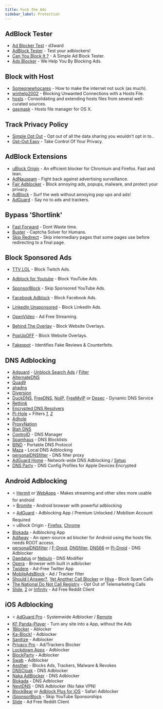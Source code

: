 ```yaml
---
title: Fuck the Ads
sidebar_label: Protection
---
```


## AdBlock Tester
- [Ad Blocker Test](https://d3ward.github.io/toolz/adblock) - d3ward
- [AdBlock Tester](https://adblock-tester.com) - Test your adblockers!
- [Can You Block It ?](https://canyoublockit.com) - A Simple Ad Block Tester.
- [Ads Blocker](https://ads-blocker.com) - We Help You By Blocking Ads.

## Block with Host
- [Someonewhocares](https://someonewhocares.org/hosts) - How to make the internet not suck (as much).
- [winhelp2002](https://winhelp2002.mvps.org/hosts.htm) - Blocking Unwanted Connections with a Hosts File.
- [hosts](https://github.com/StevenBlack/hosts) - Consolidating and extending hosts files from several well-curated sources.
- [gasmask](https://github.com/2ndalpha/gasmask) - Hosts file manager for OS X.

## Track Privacy Policy
- [Simple Opt Out](https://simpleoptout.com) - Opt out of all the data sharing you wouldn't opt in to..
- [Opt-Out Easy](https://optouteasy.isr.cmu.edu) - Take Control Of Your Privacy.

## AdBlock Extensions
- [uBlock Origin](https://github.com/gorhill/uBlock#installation) -  An efficient blocker for Chromium and Firefox. Fast and lean.
- [AdNauseam](https://adnauseam.io) - Fight back against advertising surveillance.
- [Fair Adblocker](https://www.standsapp.org) - Block annoying ads, popups, malware, and protect your privacy.
- [AdBlock](https://getadblock.com) - Surf the web without annoying pop ups and ads!
- [AdGuard](https://adguard.com) - Say no to ads and trackers.


## Bypass 'Shortlink'
- [Fast Forward](https://fastforward.team/install) - Dont Waste time.
- [Buster](https://github.com/dessant/buster) - Captcha Solver for Humans.
- [Skip Redirect](https://github.com/sblask/webextension-skip-redirect) - Skip intermediary pages that some pages use before redirecting to a final page.

## Block Sponsored Ads
- [TTV LOL](https://ttv.lol) - Block Twitch Ads.
- [Adblock for Youtube](https://sites.google.com/view/adblock-for-yt/index) - Block YouTube Ads.
- [SponsorBlock](https://sponsor.ajay.app/) - Skip Sponsored YouTube Ads.
- [Facebook Adblock](https://github.com/facebook-adblock/facebook_adblock) - Block Facebook Ads.
- [LinkedIn Unsponsored](https://greasyfork.org/en/scripts/379003-linkedin-unsponsored) - Block LinkedIn Ads.
- [OpenVideo](https://openvideofs.github.io) - Ad Free Streaming.
- [Behind The Overlay](https://github.com/NicolaeNMV/BehindTheOverlay) - Block Website Overlays.
- [PopUpOFF](https://romanisthere.github.io/PopUpOFF-Website) - Block Website Overlays.

- [Fakespot](https://www.fakespot.com/) - Identifies Fake Reviews & Counterfeits.

## DNS Adblocking

- [Adguard](https://adguard.com/en/adguard-dns/overview.html) - [Unblock Search Ads](https://filters.adtidy.org/extension/chromium/filters/10.txt) / [Filter](https://github.com/hl2guide/Filterlist-for-AdGuard)
- [AlternateDNS](https://alternate-dns.com/index.php)
- [Quad9](https://quad9.net/)
- [ahadns](https://ahadns.com/)
- [Diversion](https://diversion.ch/)
- [DuckDNS](https://www.duckdns.org/), [FreeDNS](https://freedns.afraid.org/), [NoIP](https://www.noip.com/), [FreeMyIP](https://freemyip.com/) or [Desec](https://desec.io/) - Dynamic DNS Service
- [Rethink](https://rethinkdns.com/)
- [Encrypted DNS Resolvers](https://www.privacytools.io/providers/dns/)
- [Pi-Hole](https://pi-hole.net/) + Filters _[1](https://firebog.net/), [2](https://ftpihole.com/)_
- [Adhole](https://adhole.org/)
- [ProxyNation](https://www.proxynation.org/)
- [Blah DNS](https://blahdns.com/)
- [ControlD](https://controld.com/) - DNS Manager
- [Spamhaus](https://www.spamhaus.org/) - DNS Blocklists
- [BIND](https://gitlab.isc.org/isc-projects/bind9) - Portable DNS Protocol
- [Maza](https://maza-ad-blocking.andros.dev/) - Local DNS Adblocking
- [personalDNSfilter](https://zenz-solutions.de/personaldnsfilter/) - DNS filter proxy
- [AdGuard Home](https://github.com/AdguardTeam/AdGuardHome/wiki/Docker) - Network-wide DNS Adblocking / [Setup](https://github.com/klutchell/balena-adguard)
- [DNS Party](https://encrypted-dns.party/) - DNS Config Profiles for Apple Devices Encrypted

## Android Adblocking

- ⭐ [Hermit](https://play.google.com/store/apps/details?id=com.chimbori.hermitcrab) or [WebApps](https://github.com/tobykurien/WebApps/) - Makes streaming and other sites more usable for android
- ⭐ [Bromite](https://www.bromite.org/) - Android browser with powerful adblocking
- ⭐ [AdGuard](https://forum.mobilism.org/search.php?keywords=adguard&terms=all&author=&sc=1&sf=titleonly&sr=topics&sk=t&sd=d&st=0&ch=25&t=0&submit=Search) - Adblocking App / Premium Unlocked / Mobilism Account Required
- ⭐ uBlock Origin - [Firefox](https://addons.mozilla.org/en-US/firefox/addon/ublock-origin/), [Chrome](https://chrome.google.com/webstore/detail/ublock-origin/cjpalhdlnbpafiamejdnhcphjbkeiagm)
- [Blokada](https://blokada.org/) - Adblocking App
- [AdAway](https://adaway.org/) - An open-source ad blocker for Android using the hosts file. needs ROOT access.
- [personalDNSfilter](https://www.zenz-solutions.de/personaldnsfilter-wp/) / [F-Droid](https://f-droid.org/packages/dnsfilter.android), [DNSfilter](https://f-droid.org/en/packages/dnsfilter.android/), [DNS66](https://f-droid.org/en/packages/org.jak_linux.dns66/) or [Pi-Droid](https://f-droid.org/en/packages/friimaind.piholedroid/) - DNS Adblocker
- [Daedalus](https://play.google.com/store/apps/details?id=org.itxtech.daedalus) or [Nebulo](https://git.frostnerd.com/PublicAndroidApps/smokescreen/-/blob/master/README.md) - DNS Modifier
- [Opera](https://www.opera.com/mobile/opera-for-android) - Browser with built in adblocker
- [Twidere](https://github.com/TwidereProject/Twidere-Android) - Ad-Free Twitter App
- [MobileAdsBlock](https://gitlab.com/Shub_/mobile-ads-block/-/raw/master/list) - Ad / Tracker filter
- [Should I Answer?](http://www.shouldianswer.net/), [Yet Another Call Blocker](https://gitlab.com/xynngh/YetAnotherCallBlocker) or [Hiya](https://www.hiya.com/) - Block Spam Calls
- [The National Do Not Call Registry](https://www.donotcall.gov/) - Opt Out of Telemarketing Calls
- [Slide](https://play.google.com/store/apps/details?id=me.ccrama.redditslide), [2](https://f-droid.org/en/packages/me.ccrama.redditslide/) or [Infinity](https://f-droid.org/en/packages/ml.docilealligator.infinityforreddit/) - Ad Free Reddit Client

## iOS Adblocking

- ⭐ [AdGuard Pro](https://forum.mobilism.org/search.php?keywords=AdGuard+Pro&sr=topics&sf=titleonly) - Systemwide Adblocker / [Remote](https://apps.apple.com/app/apple-store/id1543143740)
- [KF Panda-Player](https://apps.apple.com/us/app/kfpanda-player/id1460792262) - Turn any site into a App, without the Ads
- [1Blocker](https://1blocker.com/) - Ablocker
- [Ka-Block!](http://kablock.com/) - Adblocker
- [Sanitize](https://apps.apple.com/ca/app/sanitize-ad-blocker/id1048309542) - Adblocker
- [Privacy Pro](https://apps.apple.com/ca/app/privacy-pro-smartvpn/id1057771839) - Ad/Trackers Blocker
- [Lockdown Apps](https://apps.apple.com/dk/app/lockdown-apps/id1469783711) - Adblocker
- [BlockParty](https://github.com/krishkumar/BlockParty) - Adblocker
- [Swab](http://swabthe.com/) - Adblocker
- [Aesther](https://aesther.net/) - Blocks Ads, Trackers, Malware &amp; Revokes
- [DNSCloak](https://apps.apple.com/us/app/dnscloak-secure-dns-client/id1452162351) - DNS Adblocker
- [Naka AdBlocker](https://apps.apple.com/ca/app/naka-adblocker/id1525185489) - DNS Adblocker
- [Blokada](https://apps.apple.com/ca/app/blokada/id1508341781) - DNS Adblocker
- [NextDNS](https://apps.apple.com/ca/app/nextdns/id1463342498) - DNS Adblocker (No fake VPN)
- [BlockBear](https://apps.apple.com/ca/app/blockbear/id1023924541) or [Adblock Plus for iOS](https://gitlab.com/eyeo/adblockplus/adblock-plus-for-safari) - Safari Adblocker
- [iSponsorBlock](https://github.com/Galactic-Dev/iSponsorBlock) - Skip YouTube Sponsorships
- [Slide](https://apps.apple.com/us/app/slide-for-reddit/id1260626828) - Ad Free Reddit Client
